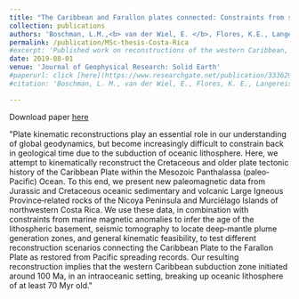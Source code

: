 ```yaml
---
title: "The Caribbean and Farallon plates connected: Constraints from stratigraphy and paleomagnetism of the Nicoya Peninsula, Costa Rica"
collection: publications
authors: 'Boschman, L.M.,<b> van der Wiel, E. </b>, Flores, K.E., Langereis, C.G., van Hinsbergen, D.J.'
permalink: /publication/MSc-thesis-Costa-Rica
#excerpt: 'Published work on reconstructions of the western Caribbean, with constrains from paleomagnetism.'
date: 2019-08-01
venue: 'Journal of Geophysical Research: Solid Earth'
#paperurl: click [here](https://www.researchgate.net/publication/333629373_The_Caribbean_and_Farallon_Plates_Connected_Constraints_from_Stratigraphy_and_Paleomagnetism_of_the_Nicoya_Peninsula_Costa_Rica)
#citation: 'Boschman, L. M., van der Wiel, E., Flores, K. E., Langereis, C. G., & van Hinsbergen, D. J. (2019). The Caribbean and Farallon plates connected: Constraints from stratigraphy and paleomagnetism of the Nicoya Peninsula, Costa Rica. Journal of Geophysical Research: Solid Earth, 124(7), 6243-6266.'

---
```


Download paper [here](https://www.researchgate.net/publication/333629373_The_Caribbean_and_Farallon_Plates_Connected_Constraints_from_Stratigraphy_and_Paleomagnetism_of_the_Nicoya_Peninsula_Costa_Rica)

"Plate kinematic reconstructions play an essential role in our understanding of global geodynamics, but become increasingly difficult to constrain back in geological time due to the subduction of oceanic lithosphere. Here, we attempt to kinematically reconstruct the Cretaceous and older plate tectonic history of the Caribbean Plate within the Mesozoic Panthalassa (paleo‐Pacific) Ocean. To this end, we present new paleomagnetic data from Jurassic and Cretaceous oceanic sedimentary and volcanic Large Igneous Province‐related rocks of the Nicoya Peninsula and Murciélago Islands of northwestern Costa Rica. We use these data, in combination with constraints from marine magnetic anomalies to infer the age of the lithospheric basement, seismic tomography to locate deep‐mantle plume generation zones, and general kinematic feasibility, to test different reconstruction scenarios connecting the Caribbean Plate to the Farallon Plate as restored from Pacific spreading records. Our resulting reconstruction implies that the western Caribbean subduction zone initiated around 100 Ma, in an intraoceanic setting, breaking up oceanic lithosphere of at least 70 Myr old."
